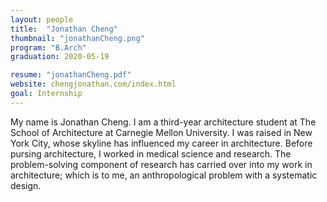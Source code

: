 ```yaml
---
layout: people
title:  "Jonathan Cheng"
thumbnail: "jonathanCheng.png"
program: "B.Arch"
graduation: 2020-05-19

resume: "jonathanCheng.pdf"
website: chengjonathan.com/index.html
goal: Internship
---
```


My name is Jonathan Cheng. I am a third-year architecture student at The School of Architecture at Carnegie Mellon University. I was raised in New York City, whose skyline has influenced my career in architecture. Before pursing architecture, I worked in medical science and research. The problem-solving component of research has carried over into my work in architecture; which is to me, an anthropological problem with a systematic design. 
